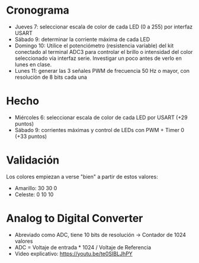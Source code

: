 # Cronograma

- Jueves 7: seleccionar escala de color de cada LED (0 a 255) por interfaz USART
- Sábado 9: determinar la corriente máxima de cada LED
- Domingo 10: Utilice el potenciómetro (resistencia variable) del kit conectado al terminal ADC3 para controlar el brillo
o intensidad del color seleccionado vía interfaz serie. Investigar un poco antes de verlo en lunes en clase.
- Lunes 11: generar las 3 señales PWM de frecuencia 50 Hz o mayor, con resolución de 8 bits cada una


# Hecho
- Miércoles 6: seleccionar escala de color de cada LED por USART (+29 puntos)
- Sábado 9: corrientes máximas y control de LEDs con PWM + Timer 0 (+33 puntos)


# Validación
Los colores empiezan a verse "bien" a partir de estos valores:

- Amarillo: 30 30 0
- Celeste: 0 10 10


# Analog to Digital Converter
- Abreviado como ADC, tiene 10 bits de resolución -> Contador de 1024 valores
- ADC = Voltaje de entrada * 1024 / Voltaje de Referencia
- Video explicativo: https://youtu.be/te0SIBLJhPY
